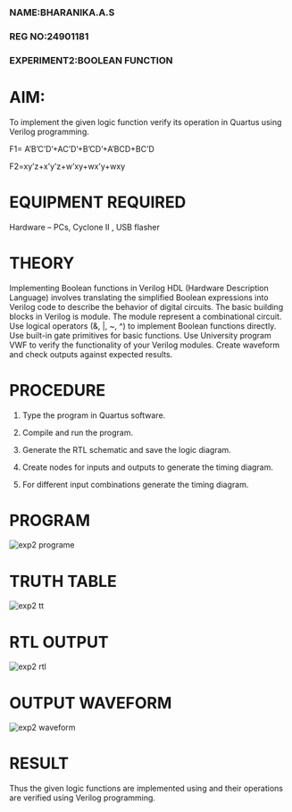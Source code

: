 ### NAME:BHARANIKA.A.S
### REG NO:24901181
### EXPERIMENT2:BOOLEAN FUNCTION

# AIM:

To implement the given logic function verify its operation in Quartus using Verilog programming.

F1= A’B’C’D’+AC’D’+B’CD’+A’BCD+BC’D 

F2=xy’z+x’y’z+w’xy+wx’y+wxy

# EQUIPMENT REQUIRED

Hardware – PCs, Cyclone II , USB flasher

# THEORY
Implementing Boolean functions in Verilog HDL (Hardware Description Language) involves translating the simplified Boolean expressions into Verilog code to describe the behavior of digital circuits. The basic building blocks in Verilog is module. The module represent a combinational circuit. Use logical operators (&, |, ~, ^) to implement Boolean functions directly. Use built-in gate primitives for basic functions. Use University program VWF to verify the functionality of your Verilog modules. Create waveform and check outputs against expected results.

# PROCEDURE

1.	Type the program in Quartus software.

2.	Compile and run the program.

3.	Generate the RTL schematic and save the logic diagram.

4.	Create nodes for inputs and outputs to generate the timing diagram.

5.	For different input combinations generate the timing diagram.


# PROGRAM
![exp2 programe](https://github.com/user-attachments/assets/e5770d09-cca3-4804-99f5-7fad235537b6)

# TRUTH TABLE
![exp2 tt](https://github.com/user-attachments/assets/16da6806-ee49-4940-9944-113276fd7001)

# RTL OUTPUT
![exp2 rtl](https://github.com/user-attachments/assets/2514796b-244b-4af8-b40a-aad873328f56)

# OUTPUT WAVEFORM
![exp2 waveform](https://github.com/user-attachments/assets/ca814ff6-395e-4a4f-a65f-3c22dfcc3e94)

# RESULT

Thus the given logic functions are implemented using and their operations are verified using Verilog programming.

